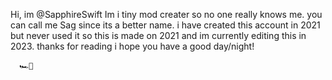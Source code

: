 Hi, im @SapphireSwift Im i tiny mod creater so no one really knows me.
you can call me Sag since its a better name.
i have created this account in 2021 but never used it so this is made on 2021 and im currently editing this in 2023.
thanks for reading i hope you have a good day/night!

      🏎💨
